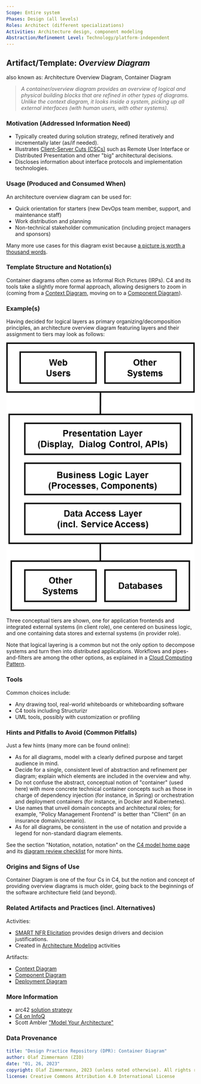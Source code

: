 ```yaml
---
Scope: Entire system
Phases: Design (all levels) 
Roles: Architect (different specializations)
Activities: Architecture design, component modeling 
Abstraction/Refinement Level: Technology/platform-independent
---
```



Artifact/Template: *Overview Diagram*
--------------------------------------
<!--Alternate names or candidate names) can be listed as "Also known as " here.-->
also known as: Architecture Overview Diagram, Container Diagram <!-- "The Important Stuff View" -->

> *A container/overview diagram provides an overview of logical and physical building blocks that are refined in other types of diagrams. Unlike the context diagram, it looks inside a system, picking up all external interfaces (with human users, with other systems).*

### Motivation (Addressed Information Need) 
<!--Purpose -->

* Typically created during solution strategy, refined iteratively and incrementally later (as/if needed).
* Illustrates [Client-Server Cuts (CSCs)](https://hillside.net/plop/plop97/Proceedings/renzel.pdf) such as Remote User Interface or Distributed Presentation and other "big" architectural decisions. 
* Discloses information about interface protocols and implementation technologies.


### Usage (Produced and Consumed When)
<!--AA/AS/AE, must identify the producing role and the target audience-->

An architecture overview diagram can be used for: 

* Quick orientation for starters (new DevOps team member, support, and maintenance staff)
* Work distribution and planning
* Non-technical stakeholder communication (including project managers and sponsors) 

Many more use cases for this diagram exist because [a picture is worth a thousand words](https://en.wikipedia.org/wiki/A_picture_is_worth_a_thousand_words). 


### Template Structure and Notation(s)
<!-- What to do, artifact to produce; minimum, medium maximum diligence/verbosity (?)--> 

Container diagrams often come as Informal Rich Pictures (IRPs). C4 and its tools take a slightly more formal approach, allowing designers to zoom in (coming from a [Context Diagram](DPR-ContextDiagram.md), moving on to a [Component Diagram](DPR-ComponentDiagram.md)).


### Example(s)
<!-- Must be concrete, ideally give three ones, one for each verbosity/fidelity level basic, medium, full-->

Having decided for logical layers as primary organizing/decomposition principles, an architecture overview diagram featuring layers and their assignment to tiers may look as follows:

![Example of an Overview/Container Diagram](/artifact-templates/images/ZIO-AbstractContainerDiagramSketch.png)

Three conceptual tiers are shown, one for application frontends and integrated external systems (in client role), one centered on business logic, and one containing data stores and external systems (in provider role).

Note that logical layering is a common but not the only option to decompose systems and turn then into distributed applications. Workflows and pipes-and-filters are among the other options, as explained in a [Cloud Computing Pattern](https://www.cloudcomputingpatterns.org/distributed_application/).


### Tools
<!--From AA, should call out what one needs to be able to do on beginner, intermediate, advanced level; as a team -->

Common choices include:

* Any drawing tool, real-world whiteboards or whiteboarding software
* C4 tools including Structurizr
* UML tools, possibly with customization or profiling


### Hints and Pitfalls to Avoid (Common Pitfalls)
<!--See ART, don’t overdo etc.-->

Just a few hints (many more can be found online):

* As for all diagrams, model with a clearly defined purpose and target audience in mind.
* Decide for a single, consistent level of abstraction and refinement per diagram; explain which elements are included in the overview and why. 
* Do not confuse the abstract, conceptual notion of "container" (used here) with more concrete technical container concepts such as those in charge of dependency injection (for instance, in Spring) or orchestration and deployment containers (for instance, in Docker and Kubernetes).   
* Use names that unveil domain concepts and architectural roles; for example, "Policy Management Frontend" is better than "Client" (in an insurance domain/scenario). 
* As for all diagrams, be consistent in the use of notation and provide a legend for non-standard diagram elements.

See the section "Notation, notation, notation" on the [C4 model home page](https://c4model.com/#notation) and its [diagram review checklist](https://c4model.com/assets/software-architecture-diagram-review-checklist.pdf) for more hints. 
<!-- could also refer to a blog post on good names -->


### Origins and Signs of Use
<!-- From PLOPs and from AA-->

Container Diagram is one of the four Cs in C4, but the notion and concept of providing overview diagrams is much older, going back to the beginnings of the software architecture field (and beyond). 


### Related Artifacts and Practices (incl. Alternatives)
<!--in DPR/OLAF and elsewhere-->

Activities:

* [SMART NFR Elicitation](../activities/DPR-SMART-NFR-Elicitation.md) provides design drivers and decision justifications.
* Created in [Architecture Modeling](../activities/DPR-ArchitectureModeling.md) activities

Artifacts:

* [Context Diagram](DPR-ContextDiagram.md)
* [Component Diagram](DPR-ComponentDiagram.md)
* [Deployment Diagram](DPR-DeploymentDiagram.md)


### More Information

* arc42 [solution strategy](https://docs.arc42.org/section-4/)
* [C4 on InfoQ](https://www.infoq.com/articles/C4-architecture-model/)
* Scott Ambler <!-- advises to --> ["Model Your Architecture"](http://agilemodeling.com/essays/agileArchitecture.htm#Model)


### Data Provenance 

```yaml
title: "Design Practice Repository (DPR): Container Diagram"
author: Olaf Zimmermann (ZIO)
date: "01, 26, 2023"
copyright: Olaf Zimmermann, 2023 (unless noted otherwise). All rights reserved.
license: Creative Commons Attribution 4.0 International License
```

<!--
# References
[C-99]: # (Comment: References will be added here automatically when using -bibliography option of pandoc command)
-->
